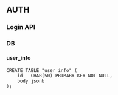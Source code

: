 ## AUTH

### Login API

### DB
#### user_info
```
CREATE TABLE "user_info" (
    id   CHAR(50) PRIMARY KEY NOT NULL,
    body jsonb
);
```